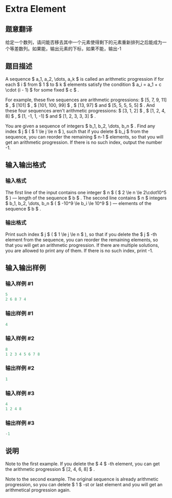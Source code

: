 # Extra Element

## 题意翻译

给定一个数列，请问能否移去其中一个元素使得剩下的元素重新排列之后能成为一个等差数列。如果能，输出元素的下标，如果不能，输出-1

## 题目描述

A sequence $ a_1, a_2, \dots, a_k $ is called an arithmetic progression if for each $ i $ from $ 1 $ to $ k $ elements satisfy the condition $ a_i = a_1 + c \cdot (i - 1) $ for some fixed $ c $ .

For example, these five sequences are arithmetic progressions: $ [5, 7, 9, 11] $ , $ [101] $ , $ [101, 100, 99] $ , $ [13, 97] $ and $ [5, 5, 5, 5, 5] $ . And these four sequences aren't arithmetic progressions: $ [3, 1, 2] $ , $ [1, 2, 4, 8] $ , $ [1, -1, 1, -1] $ and $ [1, 2, 3, 3, 3] $ .

You are given a sequence of integers $ b_1, b_2, \dots, b_n $ . Find any index $ j $ ( $ 1 \le j \le n $ ), such that if you delete $ b_j $ from the sequence, you can reorder the remaining $ n-1 $ elements, so that you will get an arithmetic progression. If there is no such index, output the number -1.

## 输入输出格式

### 输入格式

The first line of the input contains one integer $ n $ ( $ 2 \le n \le 2\cdot10^5 $ ) — length of the sequence $ b $ . The second line contains $ n $ integers $ b_1, b_2, \dots, b_n $ ( $ -10^9 \le b_i \le 10^9 $ ) — elements of the sequence $ b $ .

### 输出格式

Print such index $ j $ ( $ 1 \le j \le n $ ), so that if you delete the $ j $ -th element from the sequence, you can reorder the remaining elements, so that you will get an arithmetic progression. If there are multiple solutions, you are allowed to print any of them. If there is no such index, print -1.

## 输入输出样例

### 输入样例 #1

```cpp
5
2 6 8 7 4

```
### 输出样例 #1

```cpp
4
```


### 输入样例 #2

```cpp
8
1 2 3 4 5 6 7 8

```
### 输出样例 #2

```cpp
1
```


### 输入样例 #3

```cpp
4
1 2 4 8

```
### 输出样例 #3

```cpp
-1
```


## 说明

Note to the first example. If you delete the $ 4 $ -th element, you can get the arithmetic progression $ [2, 4, 6, 8] $ .

Note to the second example. The original sequence is already arithmetic progression, so you can delete $ 1 $ -st or last element and you will get an arithmetical progression again.

